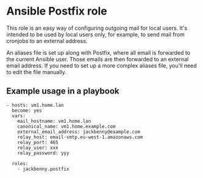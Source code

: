 # Ansible Postfix role
This role is an easy way of configuring outgoing mail for local users. It's
intended to be used by local users only, for example, to send mail from
cronjobs to an external address.

An aliases file is set up along with Postfix, where all email is forwarded to
the current Ansible user. Those emails are then forwarded to an external email
address. If you need to set up a more complex aliases file, you'll need to edit
the file manually.

## Example usage in a playbook

```
- hosts: vm1.home.lan
  become: yes
  vars:
    mail_hostname: vm1.home.lan
    canonical_name: vm1.home.example.com
    external_email_address: jackbenny@example.com
    relay_host: email-smtp.eu-west-1.amazonaws.com
    relay_port: 465
    relay_user: xxx
    relay_password: yyy
    
  roles:
    - jackbenny.postfix
```
